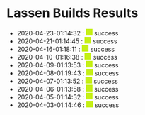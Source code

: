 # Lassen Builds Results

 - 2020-04-23-01:14:32 : ![green](./images/green.png) success
 - 2020-04-21-01:14:45 : ![green](./images/green.png) success
 - 2020-04-16-01:18:11 : ![green](./images/green.png) success
 - 2020-04-10-01:16:38 : ![green](./images/green.png) success
 - 2020-04-09-01:13:53 : ![green](./images/green.png) success
 - 2020-04-08-01:19:43 : ![green](./images/green.png) success
 - 2020-04-07-01:13:52 : ![green](./images/green.png) success
 - 2020-04-06-01:13:58 : ![green](./images/green.png) success
 - 2020-04-05-01:14:32 : ![green](./images/green.png) success
 - 2020-04-03-01:14:46 : ![green](./images/green.png) success
